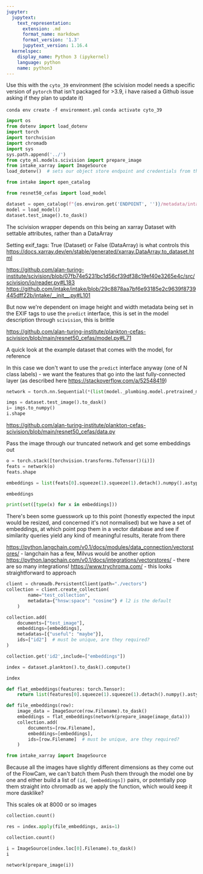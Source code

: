 ```yaml
---
jupyter:
  jupytext:
    text_representation:
      extension: .md
      format_name: markdown
      format_version: '1.3'
      jupytext_version: 1.16.4
  kernelspec:
    display_name: Python 3 (ipykernel)
    language: python
    name: python3
---
```


Use this with the `cyto_39` environment (the scivision model needs a specific version of `pytorch` that isn't packaged for >3.9, i have raised a Github issue asking if they plan to update it)

`conda env create -f environment.yml`
`conda activate cyto_39`

```python
import os
from dotenv import load_dotenv
import torch
import torchvision
import chromadb
import sys
sys.path.append('../')
from cyto_ml.models.scivision import prepare_image
from intake_xarray import ImageSource
load_dotenv()  # sets our object store endpoint and credentials from the .env file

from intake import open_catalog

from resnet50_cefas import load_model
```

```python
dataset = open_catalog(f"{os.environ.get('ENDPOINT', '')}/metadata/intake.yml")
model = load_model()
dataset.test_image().to_dask()
```

The scivision wrapper depends on this being an xarray Dataset with settable attributes, rather than a DataArray

Setting exif_tags: True (Dataset) or False (DataArray) is what controls this
https://docs.xarray.dev/en/stable/generated/xarray.DataArray.to_dataset.html 

https://github.com/alan-turing-institute/scivision/blob/07fb74e5231bc1d56cf39df38c19ef40e3265e4c/src/scivision/io/reader.py#L183
https://github.com/intake/intake/blob/29c8878aa7bf6e93185e2c9639f8739445dff22b/intake/__init__.py#L101

But now we're dependent on image height and width metadata being set in the EXIF tags to use the `predict` interface, this is set in the model description through `scivision`, this is brittle

https://github.com/alan-turing-institute/plankton-cefas-scivision/blob/main/resnet50_cefas/model.py#L71



A quick look at the example dataset that comes with the model, for reference


In this case we don't want to use the `predict` interface anyway (one of N class labels) - we want the features that go into the last fully-connected layer (as described here https://stackoverflow.com/a/52548419)

```python
network = torch.nn.Sequential(*(list(model._plumbing.model.pretrained_model.children())[:-1]))
```

```python
imgs = dataset.test_image().to_dask()
i= imgs.to_numpy()
i.shape

```

https://github.com/alan-turing-institute/plankton-cefas-scivision/blob/main/resnet50_cefas/data.py 



Pass the image through our truncated network and get some embeddings out

```python
o = torch.stack([torchvision.transforms.ToTensor()(i)])
feats = network(o)
feats.shape
```

```python
embeddings = list(feats[0].squeeze(1).squeeze(1).detach().numpy().astype(float))
```

```python
embeddings
```

```python
print(set([type(x) for x in embeddings]))
```

There's been some guesswork up to this point (honestly expected the input would be resized, and concerned it's not normalised) but we have a set of embeddings, at which point pop them in a vector database and see if similarity queries yield any kind of meaningful results, iterate from there

https://python.langchain.com/v0.1/docs/modules/data_connection/vectorstores/ - langchain has a few, Milvus would be another option
https://python.langchain.com/v0.1/docs/integrations/vectorstores/ - there are so many integrations!
https://www.trychroma.com/ - this looks straightforward to approach

```python
client = chromadb.PersistentClient(path="./vectors")
collection = client.create_collection(
        name="test_collection",
        metadata={"hnsw:space": "cosine"} # l2 is the default
    )
```

```python
collection.add(
    documents=["test_image"],
    embeddings=[embeddings],
    metadatas=[{"useful": "maybe"}],
    ids=["id2"]  # must be unique, are they required?
)
```

```python
collection.get('id2',include=["embeddings"])
```

```python
index = dataset.plankton().to_dask().compute()
```

```python
index

```

```python
def flat_embeddings(features: torch.Tensor):
    return list(features[0].squeeze(1).squeeze(1).detach().numpy().astype(float))
```

```python
def file_embeddings(row):
    image_data = ImageSource(row.Filename).to_dask()
    embeddings = flat_embeddings(network(prepare_image(image_data)))
    collection.add(
        documents=[row.Filename],
        embeddings=[embeddings],
        ids=[row.Filename]  # must be unique, are they required?
    )


```

```python
from intake_xarray import ImageSource
```

Because all the images have slightly different dimensions as they come out of the FlowCam, we can't batch them
Push them through the model one by one and either build a list of `(id, [embeddings])` pairs, or potentially pop them straight into chromadb as we apply the function, which would keep it more dasklike?

This scales ok at 8000 or so images

```python
collection.count()
```

```python
res = index.apply(file_embeddings, axis=1)
```

```python
collection.count()
```

```python
i = ImageSource(index.loc[0].Filename).to_dask()
i
```

```python
network(prepare_image(i))
```
